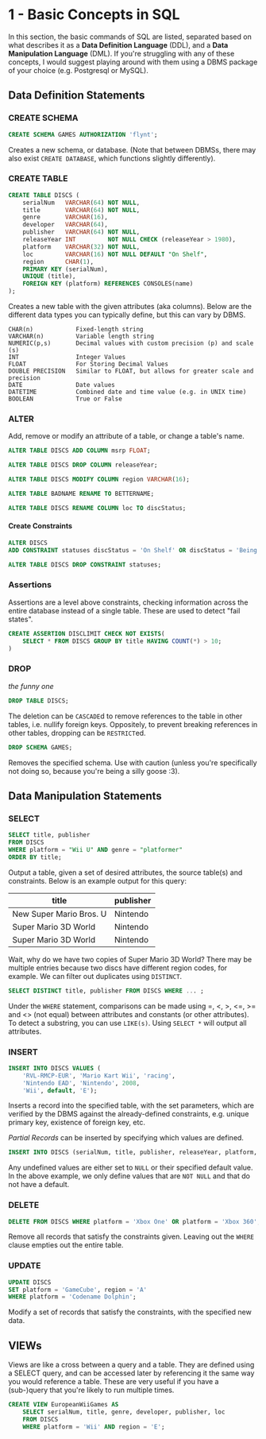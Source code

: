 # 1 - Basic Concepts in SQL

In this section, the basic commands of SQL are listed, separated based on what describes it as a **Data Definition Language** (DDL), and a **Data Manipulation Language** (DML). If you're struggling with any of these concepts, I would suggest playing around with them using a DBMS package of your choice (e.g. Postgresql or MySQL).

## Data Definition Statements

### CREATE SCHEMA

```sql
CREATE SCHEMA GAMES AUTHORIZATION 'flynt';
```

Creates a new schema, or database. (Note that between DBMSs, there may also exist `CREATE DATABASE`, which functions slightly differently).

### CREATE TABLE

```sql
CREATE TABLE DISCS (
    serialNum   VARCHAR(64) NOT NULL,
    title       VARCHAR(64) NOT NULL,
    genre       VARCHAR(16),
    developer   VARCHAR(64),
    publisher   VARCHAR(64) NOT NULL,
    releaseYear INT         NOT NULL CHECK (releaseYear > 1980),
    platform    VARCHAR(32) NOT NULL,
    loc         VARCHAR(16) NOT NULL DEFAULT "On Shelf",
    region      CHAR(1),
    PRIMARY KEY (serialNum),
    UNIQUE (title),
    FOREIGN KEY (platform) REFERENCES CONSOLES(name)
);
```

Creates a new table with the given attributes (aka columns). Below are the different data types you can typically define, but this can vary by DBMS.

```
CHAR(n)            Fixed-length string
VARCHAR(n)         Variable length string
NUMERIC(p,s)       Decimal values with custom precision (p) and scale (s)
INT                Integer Values
FLOAT              For Storing Decimal Values
DOUBLE PRECISION   Similar to FLOAT, but allows for greater scale and precision
DATE               Date values
DATETIME           Combined date and time value (e.g. in UNIX time)
BOOLEAN            True or False
```

### ALTER

Add, remove or modify an attribute of a table, or change a table's name.

```sql
ALTER TABLE DISCS ADD COLUMN msrp FLOAT;
```

```sql
ALTER TABLE DISCS DROP COLUMN releaseYear;
```

```sql
ALTER TABLE DISCS MODIFY COLUMN region VARCHAR(16);
```

```sql
ALTER TABLE BADNAME RENAME TO BETTERNAME;
```

```sql
ALTER TABLE DISCS RENAME COLUMN loc TO discStatus;
```

#### Create Constraints

```sql
ALTER DISCS
ADD CONSTRAINT statuses discStatus = 'On Shelf' OR discStatus = 'Being Borrowed';
```

```sql
ALTER TABLE DISCS DROP CONSTRAINT statuses;
```

### Assertions

Assertions are a level above constraints, checking information across the entire database instead of a single table. These are used to detect "fail states".

```sql
CREATE ASSERTION DISCLIMIT CHECK NOT EXISTS(
    SELECT * FROM DISCS GROUP BY title HAVING COUNT(*) > 10;
)
```

### DROP

*the funny one*

```sql
DROP TABLE DISCS;
```

The deletion can be `CASCADE`d to remove references to the table in other tables, i.e. nullify foreign keys. Oppositely, to prevent breaking references in other tables, dropping can be `RESTRICT`ed.

```sql
DROP SCHEMA GAMES;
```

Removes the specified schema. Use with caution (unless you're specifically not doing so, because you're being a silly goose :3).

## Data Manipulation Statements

### SELECT

```sql
SELECT title, publisher
FROM DISCS
WHERE platform = "Wii U" AND genre = "platformer"
ORDER BY title;
```

Output a table, given a set of desired attributes, the source table(s) and constraints. Below is an example output for this query:

|title                  |publisher|
|-----------------------|---------|
|New Super Mario Bros. U|Nintendo |
|Super Mario 3D World   |Nintendo |
|Super Mario 3D World   |Nintendo |

Wait, why do we have two copies of Super Mario 3D World? There may be multiple entries because two discs have different region codes, for example. We can filter out duplicates using `DISTINCT`.

```sql
SELECT DISTINCT title, publisher FROM DISCS WHERE ... ;
```

Under the `WHERE` statement, comparisons can be made using =, <, >, <=, >= and <> (not equal) between attributes and constants (or other attributes). To detect a substring, you can use `LIKE(s)`. Using `SELECT *` will output all attributes.

### INSERT

```sql
INSERT INTO DISCS VALUES (
    'RVL-RMCP-EUR', 'Mario Kart Wii', 'racing',
    'Nintendo EAD', 'Nintendo', 2008,
    'Wii', default, 'E');
```

Inserts a record into the specified table, with the set parameters, which are verified by the DBMS against the already-defined constraints, e.g. unique primary key, existence of foreign key, etc.

*Partial Records* can be inserted by specifying which values are defined.

```sql
INSERT INTO DISCS (serialNum, title, publisher, releaseYear, platform, loc) ... ;
```

Any undefined values are either set to `NULL` or their specified default value. In the above example, we only define values that are `NOT NULL` and that do not have a default.

### DELETE

```sql
DELETE FROM DISCS WHERE platform = 'Xbox One' OR platform = 'Xbox 360';
```

Remove all records that satisfy the constraints given. Leaving out the `WHERE` clause empties out the entire table.

### UPDATE

```sql
UPDATE DISCS
SET platform = 'GameCube', region = 'A'
WHERE platform = 'Codename Dolphin';
```

Modify a set of records that satisfy the constraints, with the specified new data.

## VIEWs

Views are like a cross between a query and a table. They are defined using a SELECT query, and can be accessed later by referencing it the same way you would reference a table. These are very useful if you have a (sub-)query that you're likely to run multiple times.

```sql
CREATE VIEW EuropeanWiiGames AS
    SELECT serialNum, title, genre, developer, publisher, loc
    FROM DISCS
    WHERE platform = 'Wii' AND region = 'E';
```